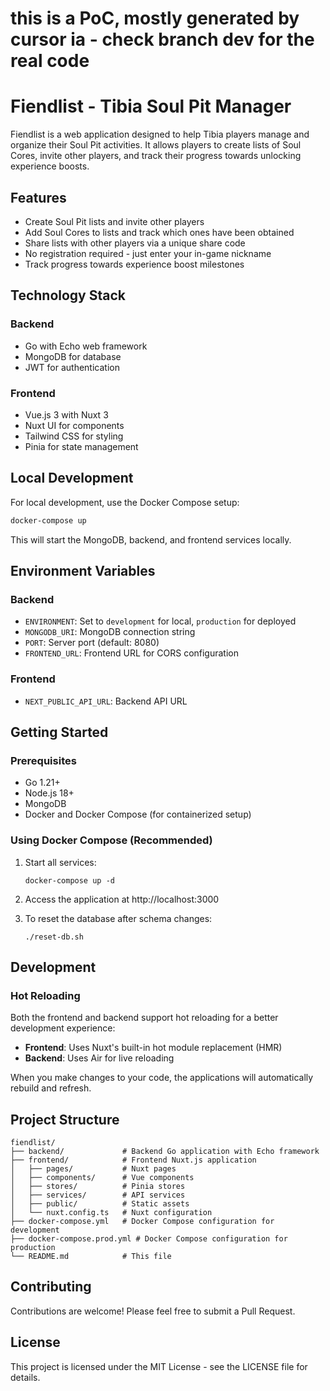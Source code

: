 # this is  a PoC, mostly generated by cursor ia - check branch dev for the real code




# Fiendlist - Tibia Soul Pit Manager

Fiendlist is a web application designed to help Tibia players manage and organize their Soul Pit activities. It allows players to create lists of Soul Cores, invite other players, and track their progress towards unlocking experience boosts.

## Features

- Create Soul Pit lists and invite other players
- Add Soul Cores to lists and track which ones have been obtained
- Share lists with other players via a unique share code
- No registration required - just enter your in-game nickname
- Track progress towards experience boost milestones

## Technology Stack

### Backend
- Go with Echo web framework
- MongoDB for database
- JWT for authentication

### Frontend
- Vue.js 3 with Nuxt 3
- Nuxt UI for components
- Tailwind CSS for styling
- Pinia for state management


## Local Development

For local development, use the Docker Compose setup:

```bash
docker-compose up
```

This will start the MongoDB, backend, and frontend services locally.

## Environment Variables

### Backend

- `ENVIRONMENT`: Set to `development` for local, `production` for deployed
- `MONGODB_URI`: MongoDB connection string
- `PORT`: Server port (default: 8080)
- `FRONTEND_URL`: Frontend URL for CORS configuration

### Frontend

- `NEXT_PUBLIC_API_URL`: Backend API URL

## Getting Started

### Prerequisites

- Go 1.21+
- Node.js 18+
- MongoDB
- Docker and Docker Compose (for containerized setup)

### Using Docker Compose (Recommended)

1. Start all services:
   ```
   docker-compose up -d
   ```

2. Access the application at http://localhost:3000

3. To reset the database after schema changes:
   ```
   ./reset-db.sh
   ```


## Development

### Hot Reloading

Both the frontend and backend support hot reloading for a better development experience:

- **Frontend**: Uses Nuxt's built-in hot module replacement (HMR)
- **Backend**: Uses Air for live reloading

When you make changes to your code, the applications will automatically rebuild and refresh.

## Project Structure

```
fiendlist/
├── backend/             # Backend Go application with Echo framework
├── frontend/            # Frontend Nuxt.js application
│   ├── pages/           # Nuxt pages
│   ├── components/      # Vue components
│   ├── stores/          # Pinia stores
│   ├── services/        # API services
│   ├── public/          # Static assets
│   └── nuxt.config.ts   # Nuxt configuration
├── docker-compose.yml   # Docker Compose configuration for development
├── docker-compose.prod.yml # Docker Compose configuration for production
└── README.md            # This file
```


## Contributing

Contributions are welcome! Please feel free to submit a Pull Request.

## License

This project is licensed under the MIT License - see the LICENSE file for details. 